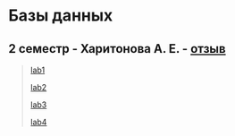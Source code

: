 # Базы данных

## 2 семестр - Харитонова А. Е. - [отзыв](../README.md#харитонова-а-е)

> [lab1](lab1)
>
> [lab2](lab2)
>
> [lab3](lab3)
>
> [lab4](lab4)
